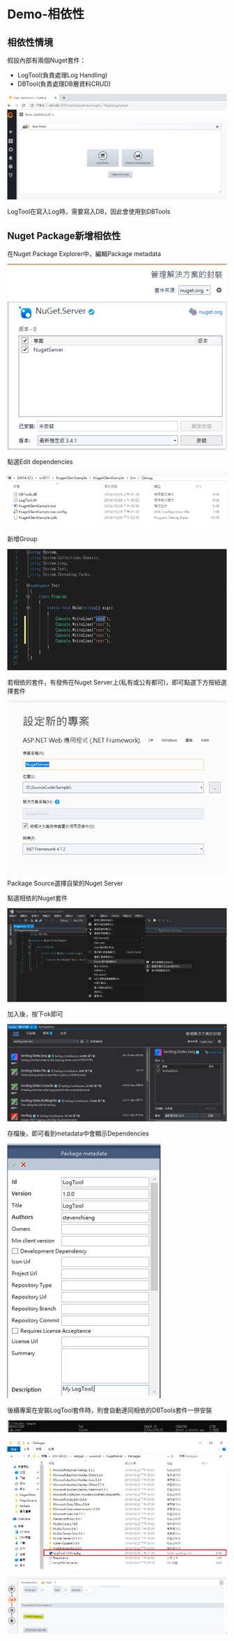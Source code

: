 # Demo-相依性

## 相依性情境

假設內部有兩個Nuget套件：

* LogTool\(負責處理Log Handling\)
* DBTool\(負責處理DB層資料CRUD\)

![](../../.gitbook/assets/image%20%28218%29.png)

LogTool在寫入Log時，需要寫入DB，因此會使用到DBTools

## Nuget Package新增相依性

在Nuget Package Explorer中，編輯Package metadata

![](../../.gitbook/assets/image%20%28196%29.png)

點選Edit dependencies

![](../../.gitbook/assets/image%20%28141%29.png)

新增Group

![](../../.gitbook/assets/image%20%28152%29.png)

若相依的套件，有發佈在Nuget Server上\(私有或公有都可\)，即可點選下方按紐選擇套件

![](../../.gitbook/assets/image%20%28213%29.png)

Package Source選擇自架的Nuget Server

點選相依的Nuget套件

![](../../.gitbook/assets/image%20%28204%29.png)

加入後，按下ok即可

![](../../.gitbook/assets/image%20%28239%29.png)

存檔後，即可看到metadata中會顯示Dependencies

![](../../.gitbook/assets/image%20%2877%29.png)

後續專案在安裝LogTool套件時，則會自動連同相依的DBTools套件一併安裝

![](../../.gitbook/assets/image%20%28166%29.png)

![](../../.gitbook/assets/image%20%28108%29.png)

![](../../.gitbook/assets/image%20%28211%29.png)


